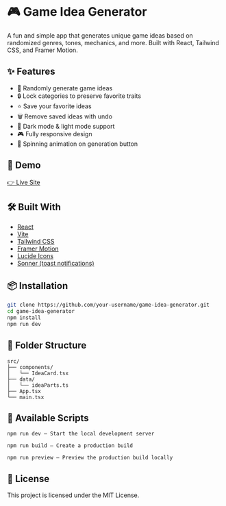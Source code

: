 # 🎮 Game Idea Generator

A fun and simple app that generates unique game ideas based on randomized genres, tones, mechanics, and more. Built with React, Tailwind CSS, and Framer Motion.

## ✨ Features

- 🎲 Randomly generate game ideas  
- 🔒 Lock categories to preserve favorite traits  
- ⭐ Save your favorite ideas  
- 🗑️ Remove saved ideas with undo  
- 🌙 Dark mode & light mode support  
- 🎮 Fully responsive design  
- 🔁 Spinning animation on generation button  

## 🚀 Demo

[👉 Live Site](https://your-deployment-url.com)

## 🛠️ Built With

- [React](https://reactjs.org/)  
- [Vite](https://vitejs.dev/)  
- [Tailwind CSS](https://tailwindcss.com/)  
- [Framer Motion](https://www.framer.com/motion/)  
- [Lucide Icons](https://lucide.dev/)  
- [Sonner (toast notifications)](https://sonner.emilkowal.ski/)

## 📦 Installation

```bash
git clone https://github.com/your-username/game-idea-generator.git
cd game-idea-generator
npm install
npm run dev
```

## 📁 Folder Structure

```
src/
├── components/
│   └── IdeaCard.tsx
├── data/
│   └── ideaParts.ts
├── App.tsx
└── main.tsx
```

## 🔧 Available Scripts

```
npm run dev – Start the local development server

npm run build – Create a production build

npm run preview – Preview the production build locally
```

## 📄 License

This project is licensed under the MIT License.